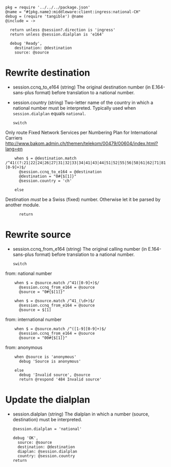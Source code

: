     pkg = require '../../../package.json'
    @name = "#{pkg.name}:middleware:client:ingress:national-CH"
    debug = (require 'tangible') @name
    @include = ->

      return unless @session?.direction is 'ingress'
      return unless @session.dialplan is 'e164'

      debug 'Ready',
        destination: @destination
        source: @source

Rewrite destination
===================

* session.ccnq_to_e164 (string) The original destination number (in E.164-sans-plus format) before translation to a national number.
* session.country (string) Two-letter name of the country in which a national number must be interpreted. Typically used when `session.dialplan` equals `national`.

      switch

Only route Fixed Network Services per Numbering Plan for International Carriers http://www.bakom.admin.ch/themen/telekom/00479/00604/index.html?lang=en

        when $ = @destination.match /^41((?:21|22|24|26|27|31|32|33|34|41|43|44|51|52|55|56|58|61|62|71|81|91)[0-9]+)$/
          @session.ccnq_to_e164 = @destination
          @destination = "0#{$[1]}"
          @session.country = 'ch'

        else

Destination _must_ be a Swiss (fixed) number.
Otherwise let it be parsed by another module.

          return

Rewrite source
==============

* session.ccnq_from_e164 (string) The original calling number (in E.164-sans-plus format) before translation to a national number.

      switch

from: national number

        when $ = @source.match /^41([0-9]+)$/
          @session.ccnq_from_e164 = @source
          @source = "0#{$[1]}"

        when $ = @source.match /^41_(\d+)$/
          @session.ccnq_from_e164 = @source
          @source = $[1]

from: international number

        when $ = @source.match /^([1-9][0-9]+)$/
          @session.ccnq_from_e164 = @source
          @source = "00#{$[1]}"

from: anonymous

        when @source is 'anonymous'
          debug 'Source is anonymous'

        else
          debug 'Invalid source', @source
          return @respond '484 Invalid source'

Update the dialplan
===================

* session.dialplan (string) The dialplan in which a number (source, destination) must be interpreted.

      @session.dialplan = 'national'

      debug 'OK',
        source: @source
        destination: @destination
        diaplan: @session.dialplan
        country: @session.country
      return
